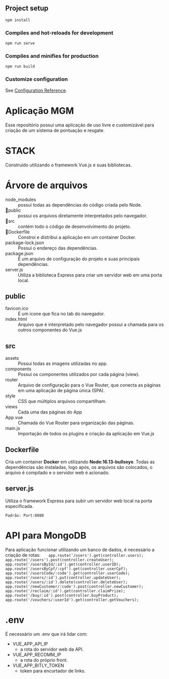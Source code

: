 ﻿## Project setup
```
npm install
```

### Compiles and hot-reloads for development
```
npm run serve
```

### Compiles and minifies for production
```
npm run build
```

### Customize configuration
See [Configuration Reference](https://cli.vuejs.org/config/).

#  Aplicação MGM
Esse repositório possui uma aplicação de uso livre e customizável para criação de um sistema de pontuação e resgate.

# STACK	
Construído utilizando o framework Vue.js e suas bibliotecas.

# Árvore de arquivos

<dl>
  <dt>node_modules</dt>
  <dd>possui todas as dependências do código criada pelo Node.</dd>
  <dt>📁public</dt>
  <dd>possui os arquivos diretamente interpretados pelo navegador.</dd>
  <dt>📁src</dt>
  <dd>contém todo o código de desenvolvimento do projeto.</dd>
  <dt>🐳Dockerfile</dt>
  <dd>Constroi e distribui a aplicação em um container Docker.</dd>
  <dt>package-lock.json</dt>
  <dd>Possui o endereço das dependências.</dd>
  <dt>package.json</dt>
  <dd>É um arquivo de configuração do projeto e suas principais dependências.</dd>
  <dt>server.js</dt>
  <dd>Utiliza a biblioteca Express para criar um servidor web em uma porta local.</dd>
</dl>

## public

<dl>
  <dt>favicon.ico</dt>
  <dd>É um icone que fica no tab do navegador.</dd>
  <dt>index.html</dt>
  <dd>Arquivo que é interpretado pelo navegador possui a chamada para os outros componentes do Vue.js</dd>
 </dl>
 
## src

<dl>
  <dt>assets</dt>
  <dd>Possui todas as imagens utilizadas no app.</dd>
  <dt>components</dt>
  <dd>Possui os componentes utilizados por cada página (view).</dd>
  <dt>router</dt>
  <dd>Arquivo de configuração para o Vue Router, que conecta as páginas em uma aplicação de página única (SPA).</dd>
  <dt>style</dt>
  <dd>CSS que múltiplos arquivos compartilham.</dd>
  <dt>views</dt>
  <dd>Cada uma das páginas do App</dd>
  <dt>App.vue</dt>
  <dd>Chamada do Vue Router para organização das páginas.</dd>
  <dt>main.js</dt>
  <dd>Importação de todos os plugins e criação da aplicação em Vue.js</dd>
 </dl>

## Dockerfile

 Cria um container **Docker** em utilizando **Node:16.13-bullseye**.
Todas as dependências são instaladas, logo após, os arquivos são colocados, o arquivo é compilado e o servidor web é acionado.

## server.js
Utiliza o framework Express para subir um servidor web local na porta especificada.

	Padrão: Port:8080

# API para MongoDB
Para aplicação funcionar utilizando um banco de dados, é necessário a criação de rotas:
`	app.route('/users').get(controller.users);
	app.route('/users').post(controller.createUser);
	app.route('/usersById/:id').get(controller.userID);
	app.route('/usersByCpf/:cpf').get(controller.userCpf);
	app.route('/usersCode/:code').get(controller.userCode);
	app.route('/users/:id').put(controller.updateUser);
	app.route('/users/:id').delete(controller.deleteUser);
app.route('/newCustomer/:code').post(controller.newCustomer);
	app.route('/reclaim/:id').get(controller.claimPrize);
	app.route('/buy/:id').post(controller.buyProduct);
app.route('/vouchers/:userId').get(controller.getVouchers);`

# .env

É necessário um .env que irá lidar com:
- VUE_APP_API_IP
	- a rota do servidor web da API.
- VUE_APP_RECOMM_IP
	- a rota do próprio front.
- VUE_APP_BITLY_TOKEN
	- token para encurtador de links.

